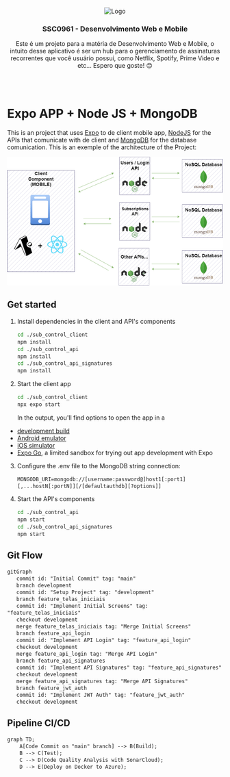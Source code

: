 <br />
<div align="center">
  <a>
    <img src="https://upload.wikimedia.org/wikipedia/commons/thumb/a/a7/React-icon.svg/2300px-React-icon.svg.png" alt="Logo" width="80" height="80">
  </a>

  <h3 align="center">SSC0961 - Desenvolvimento Web e Mobile</h3>

  <p align="center">
    Este é um projeto para a matéria de Desenvolvimento Web e Mobile, o intuito desse aplicativo é ser um hub para o  gerenciamento de assinaturas recorrentes que você usuário possui, como Netflix, Spotify, Prime Video e etc... Espero que goste! 😊
  </p>
</div>
<br /><br />

# Expo APP + Node JS + MongoDB

This is an project that uses [Expo](https://expo.dev) to de client mobile app, [NodeJS]() for the APIs that comunicate with de client and [MongoDB]() for the database comunication. This is an exemple of the architecture of the Project:

<div align="center">
  <img src="https://github.com/driicarvalho7/SubControl_Web/blob/main/sub_control_architecturepng.png" alt="Arquitetura do Sistema">
</div>

## Get started

1. Install dependencies in the client and API's components

   ```bash
   cd ./sub_control_client
   npm install
   cd ./sub_control_api
   npm install
   cd ./sub_control_api_signatures
   npm install
   ```

2. Start the client app

   ```bash
   cd ./sub_control_client
   npx expo start
   ```
   In the output, you'll find options to open the app in a

  - [development build](https://docs.expo.dev/develop/development-builds/introduction/)
  - [Android emulator](https://docs.expo.dev/workflow/android-studio-emulator/)
  - [iOS simulator](https://docs.expo.dev/workflow/ios-simulator/)
  - [Expo Go](https://expo.dev/go), a limited sandbox for trying out app development with Expo

3. Configure the .env file to the MongoDB string connection:

   ```
   MONGODB_URI=mongodb://[username:password@]host1[:port1][,...hostN[:portN]][/[defaultauthdb][?options]]
   ```

5. Start the API's components

   ```bash
   cd ./sub_control_api
   npm start
   cd ./sub_control_api_signatures
   npm start
   ```

## Git Flow

```mermaid
gitGraph
   commit id: "Initial Commit" tag: "main"
   branch development
   commit id: "Setup Project" tag: "development"
   branch feature_telas_iniciais
   commit id: "Implement Initial Screens" tag: "feature_telas_iniciais"
   checkout development
   merge feature_telas_iniciais tag: "Merge Initial Screens"
   branch feature_api_login
   commit id: "Implement API Login" tag: "feature_api_login"
   checkout development
   merge feature_api_login tag: "Merge API Login"
   branch feature_api_signatures
   commit id: "Implement API Signatures" tag: "feature_api_signatures"
   checkout development
   merge feature_api_signatures tag: "Merge API Signatures"
   branch feature_jwt_auth
   commit id: "Implement JWT Auth" tag: "feature_jwt_auth"
   checkout development
```

## Pipeline CI/CD

```mermaid
graph TD;
    A[Code Commit on "main" branch] --> B(Build);
    B --> C(Test);
    C --> D(Code Quality Analysis with SonarCloud);
    D --> E(Deploy on Docker to Azure);
```
